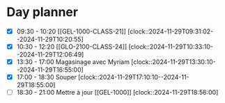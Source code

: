 # Day planner

- [x] 09:30 - 10:20 [[GEL-1000-CLASS-21]]
      [clock::2024-11-29T09:31:02--2024-11-29T10:20:55]
- [x] 10:30 - 12:20 [[GLO-2100-CLASS-24]]
      [clock::2024-11-29T10:33:10--2024-11-29T12:06:49]
- [x] 13:30 - 17:00 Magasinage avec Myriam
     [clock::2024-11-29T13:30:10--2024-11-29T16:55:00]
- [x] 17:00 - 18:30 Souper
     [clock::2024-11-29T17:10:10--2024-11-29T18:55:00]
- [ ] 18:30 - 21:00 Mettre à jour [[GEL-1000]]
      [clock::2024-11-29T18:56:00]

